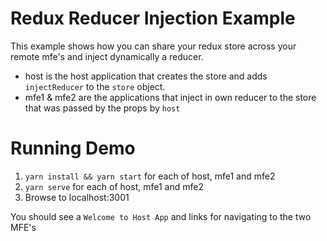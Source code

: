 # Redux Reducer Injection Example

This example shows how you can share your redux store across your remote mfe's and inject dynamically a reducer.

- host is the host application that creates the store and adds `injectReducer` to the `store` object.
- mfe1 & mfe2 are the applications that inject in own reducer to the store that was passed by the props by `host`

# Running Demo

1. `yarn install && yarn start` for each of host, mfe1 and mfe2
2. `yarn serve` for each of host, mfe1 and mfe2
3. Browse to localhost:3001

You should see a `Welcome to Host App` and links for navigating to the two MFE's

